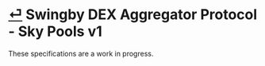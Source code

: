 # [⏎](../readme.md) Swingby DEX Aggregator Protocol - Sky Pools v1

These specifications are a work in progress.
